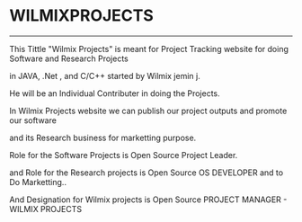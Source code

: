 # WILMIXPROJECTS
----------------

This Tittle "Wilmix Projects" is meant for Project Tracking website for doing Software and Research Projects

in JAVA, .Net , and C/C++ started by Wilmix jemin j.

He will be an Individual Contributer in doing the Projects.

In Wilmix Projects website we can publish our project outputs and promote our software

and its Research business for marketting purpose.

Role for the Software Projects is Open Source Project Leader.

and Role for the Research projects is Open Source OS DEVELOPER  and   to  Do  Marketting..

And Designation for Wilmix projects is Open Source PROJECT MANAGER - WILMIX PROJECTS

